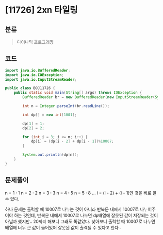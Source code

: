# [11726] 2xn 타일링

## 분류
> 다이나믹 프로그래밍

## 코드
```java
import java.io.BufferedReader;
import java.io.IOException;
import java.io.InputStreamReader;

public class BOJ11726 {
    public static void main(String[] args) throws IOException {
        BufferedReader br = new BufferedReader(new InputStreamReader(System.in));

        int n = Integer.parseInt(br.readLine());

        int dp[] = new int[1001];

        dp[1] = 1;
        dp[2] = 2;

        for (int i = 3; i <= n; i++) {
            dp[i] = (dp[i - 2] + dp[i - 1])%10007;
        }

        System.out.println(dp[n]);
    }
}

```

## 문제풀이

n = 1 : 1
n = 2 : 2
n = 3 : 3
n = 4 : 5
n = 5 : 8
...
i = (i - 2) + (i - 1)인 것을 바로 알 수 있다.

하나 문제는 출력할 때 10007로 나누는 것이 아니라 반복문 내에서 10007로 나누어주어야 하는 것인데, 
반복문 내에서 10007로 나누면 dp배열에 잘못된 값이 저장되는 것이 아닐까 했지만.. 20까지 해보니 그래도 똑같았다. 찾아보니 출력할 때 10007로 나누면 배열에 너무 큰 값이 들어있어 잘못된 값이 출력될 수 있다고 한다.. 

